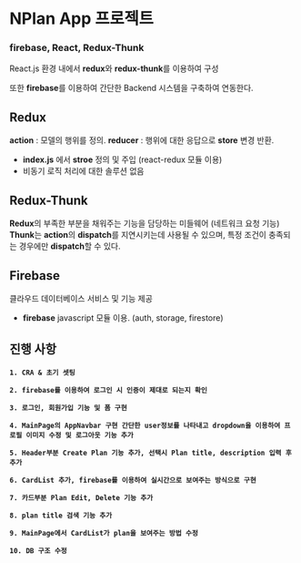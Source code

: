 # NPlan App 프로젝트

### firebase, React, Redux-Thunk

React.js 환경 내에서 **redux**와 **redux-thunk**를 이용하여 구성

또한 **firebase**를 이용하여 간단한 Backend 시스템을 구축하여 연동한다.

## Redux

**action** : 모델의 행위를 정의.
**reducer** : 행위에 대한 응답으로 **store** 변경 반환.

- **index.js** 에서 **stroe** 정의 및 주입 (react-redux 모듈 이용)
- 비동기 로직 처리에 대한 솔루션 없음

## Redux-Thunk

**Redux**의 부족한 부분을 채워주는 기능을 담당하는 미들웨어 (네트워크 요청 기능)
**Thunk**는 **action**의 **dispatch**를 지연시키는데 사용될 수 있으며,
특정 조건이 충족되는 경우에만 **dispatch**할 수 있다.

## Firebase

클라우드 데이터베이스 서비스 및 기능 제공

- **firebase** javascript 모듈 이용. (auth, storage, firestore)

## 진행 사항

**`1. CRA & 초기 셋팅`**

**`2. firebase를 이용하여 로그인 시 인증이 제대로 되는지 확인`**

**`3. 로그인, 회원가입 기능 및 폼 구현`**

**`4. MainPage의 AppNavbar 구현 간단한 user정보를 나타내고 dropdown을 이용하여 프로필 이미지 수정 및 로그아웃 기능 추가`**

**`5. Header부분 Create Plan 기능 추가, 선택시 Plan title, description 입력 후 추가`**

**`6. CardList 추가, firebase를 이용하여 실시간으로 보여주는 방식으로 구현`**

**`7. 카드부분 Plan Edit, Delete 기능 추가`**

**`8. plan title 검색 기능 추가`**

**`9. MainPage에서 CardList가 plan을 보여주는 방법 수정`**

**`10. DB 구조 수정`**
